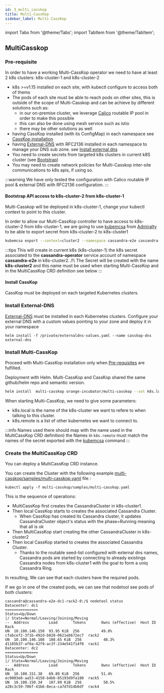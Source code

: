```yaml
---
id: 3_multi_casskop
title: Multi-CassKop
sidebar_label: Multi-CassKop
---
```

import Tabs from '@theme/Tabs';
import TabItem from '@theme/TabItem';

## MultiCasskop

### Pre-requisite

In order to have a working Multi-CassKop operator we need to have at least 2 k8s clusters: k8s-cluster-1 and k8s-cluster-2

- k8s >=v1.15 installed on each site, with kubectl configure to access both of thems
- The pods of each site must be able to reach pods on other sites, this is outside of the scope of Multi-Casskop and can
  be achieve by different solutions such as:
  - in our on-premise cluster, we leverage [Calico](https://www.projectcalico.org/why-bgp/) routable IP pool in order to make this possible
  - this can also be done using mesh service such as istio
  - there may be other solutions as well
- having CassKop installed (with its ConfigMap) in each namespace see [CassKop installation](#casskop)
- having [External-DNS](https://github.com/kubernetes-sigs/external-dns) with RFC2136 installed in each namespace to
  manage your DNS sub zone. see [Install external dns](#install-external-dns)
- You need to create secrets from targeted k8s clusters in current k8S cluster (see [Bootstrap](#bootstrap-api-access-to-k8s-cluster-2-from-k8s-cluster-1))
- You may need to create network policies for Multi-Casskop inter-site communications to k8s apis, if using so.

:::warning
We have only tested the configuration with Calico routable IP pool & external DNS with RFC2136 configuration.
:::

#### Bootstrap API access to k8s-cluster-2 from k8s-cluster-1

Multi-Casskop will be deployed in k8s-cluster-1, change your kubectl context to point to this cluster.

In order to allow our Multi-CassKop controller to have access to k8s-cluster-2 from k8s-cluster-1, we are going to use
[kubemcsa](https://github.com/admiraltyio/multicluster-service-account/releases/tag/v0.6.1) from
[Admiralty](https://admiralty.io/) to be able to export secret from k8s-cluster-2 to k8s-cluster1

```sh
kubemcsa export --context=cluster2 --namespace cassandra-e2e cassandra-operator --as k8s-cluster2 | kubectl apply -f -
```

:::tips
This will create in current k8s (k8s-cluster-1) the k8s secret associated to the
**cassandra-operator** service account of namespace **cassandra-e2e** in k8s-cluster2.
/!\ The Secret will be created with the name **k8s-cluster2** and this name must be used when starting Multi-CassKop and
in the MultiCassKop CRD definition see below
:::

#### Install CassKop

CassKop must be deployed on each targeted Kubernetes clusters.

### Install External-DNS

[External-DNS](https://github.com/kubernetes-sigs/external-dns) must be installed in each Kubernetes clusters.
Configure your external DNS with a custom values pointing to your zone and deploy it in your namespace 

```console
helm install -f /private/externaldns-values.yaml --name casskop-dns external-dns 
```

### Install Multi-CassKop

Proceed with Multi-CassKop installation only when [Pre-requisites](#pre-requisites) are fulfilled.

Deployment with Helm. Multi-CassKop and CassKop shared the same github/helm repo and semantic version.


```bash
helm install  multi-casskop orange-incubator/multi-casskop --set k8s.local=k8s-cluster1 --set k8s.remote={k8s-cluster2}
```

When starting Multi-CassKop, we need to give some parameters:
- k8s.local is the name of the k8s-cluster we want to refere to when talking to this cluster.
- k8s.remote is a list of other kubernetes we want to connect to.

:::info
Names used there should map with the name used in the MultiCassKop CRD definition)
the Names in `k8s.remote` must match the names of the secret exported with the [kubemcsa](#bootstrap-api-access-to-k8s-cluster-2-from-k8s-cluster-1) command
:::

### Create the MultiCassKop CRD

You can deploy a MultiCassKop CRD instance.

You can create the Cluster with the following example [multi-casskop/samples/multi-casskop.yaml](https://github.com/Orange-OpenSource/casskop/tree/master/multi-casskop/samples/multi-casskop.yaml) file :

```
kubectl apply -f multi-casskop/samples/multi-casskop.yaml
```

This is the sequence of operations:
- MultiCassKop first creates the CassandraCluster in k8s-cluster1. 
- Then local CassKop starts to creates the associated Cassandra Cluster.
  - When CassKop has created its Cassandra cluster, it updates CassandraCluster object's status with the phase=Running meaning that
  all is ok
- Then MultiCassKop start creating the other CassandraCluster in k8s-cluster2
- Then local CassKop started to creates the associated Cassandra Cluster.
  - Thanks to the routable seed-list configured with external dns names, Cassandra pods are started by connecting to
    already existings Cassandra nodes from k8s-cluster1 with the goal to form a uniq Cassandra Ring.

In resulting, We can see that each clusters have the required pods.

If we go in one of the created pods, we can see that nodetool see pods of both clusters:

```
cassandra@cassandra-e2e-dc1-rack2-0:/$ nodetool status
Datacenter: dc1
===============
Status=Up/Down
|/ State=Normal/Leaving/Joining/Moving
--  Address         Load       Tokens       Owns (effective)  Host ID                               Rack
UN  10.100.146.150  93.95 KiB  256          49.8%             cfabcef2-3f1b-492d-b028-0621eb672ec7  rack2
UN  10.100.146.108  108.65 KiB  256          48.3%             d1185b37-af0a-42f9-ac3f-234e541f14f0  rack1
Datacenter: dc2
===============
Status=Up/Down
|/ State=Normal/Leaving/Joining/Moving
--  Address         Load       Tokens       Owns (effective)  Host ID                               Rack
UN  10.100.151.38   69.89 KiB  256          51.4%             ec9003e0-aa53-4150-b4bb-85193d9fa180  rack5
UN  10.100.150.34   107.89 KiB  256          50.5%             a28c3c59-786f-41b6-8eca-ca7d7d14b6df  rack4
```